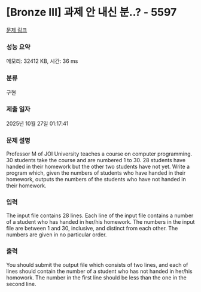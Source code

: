 # [Bronze III] 과제 안 내신 분..? - 5597 

[문제 링크](https://www.acmicpc.net/problem/5597) 

### 성능 요약

메모리: 32412 KB, 시간: 36 ms

### 분류

구현

### 제출 일자

2025년 10월 27일 01:17:41

### 문제 설명

<p>Professor M of JOI University teaches a course on computer programming. 30 students take the course and are numbered 1 to 30. 28 students have handed in their homework but the other two students have not yet. Write a program which, given the numbers of students who have handed in their homework, outputs the numbers of the students who have not handed in their homework.</p>

### 입력 

 <p>The input file contains 28 lines. Each line of the input file contains a number of a student who has handed in her/his homework. The numbers in the input file are between 1 and 30, inclusive, and distinct from each other. The numbers are given in no particular order.</p>

### 출력 

 <p>You should submit the output file which consists of two lines, and each of lines should contain the number of a student who has not handed in her/his homowork. The number in the first line should be less than the one in the second line.</p>

